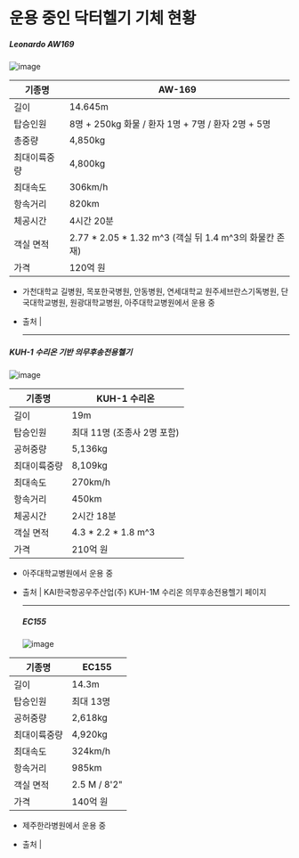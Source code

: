 # 운용 중인 닥터헬기 기체 현황

##### Leonardo AW169

![image](https://github.com/user-attachments/assets/b78a6302-95ed-4a3f-b908-ab674cab9e54)

|기종명|AW-169|
|---|---|
|길이|14.645m|
|탑승인원|8명 + 250kg 화물 / 환자 1명 + 7명 / 환자 2명 + 5명|
|총중량|4,850kg|
|최대이륙중량|4,800kg|
|최대속도|306km/h|
|항속거리|820km|
|체공시간|4시간 20분|
|객실 면적|2.77 * 2.05 * 1.32 m^3 (객실 뒤 1.4 m^3의 화물칸 존재)|
|가격| 120억 원|

- 가천대학교 길병원, 목포한국병원, 안동병원, 연세대학교 원주세브란스기독병원, 단국대학교병원, 원광대학교병원, 아주대학교병원에서 운용 중

* 출처 | 

  ---

##### KUH-1 수리온 기반 의무후송전용헬기

![image](https://github.com/user-attachments/assets/89f13fc6-060c-4c09-a8d0-ed2156e707dd)


|기종명|KUH-1 수리온|
|---|---|
|길이|19m|
|탑승인원|최대 11명 (조종사 2명 포함)|
|공허중량|5,136kg|
|최대이륙중량|8,109kg|
|최대속도|270km/h|
|항속거리|450km|
|체공시간|2시간 18분|
|객실 면적|4.3 * 2.2 * 1.8 m^3|
|가격|210억 원|

- 아주대학교병원에서 운용 중

* 출처 | KAI한국항공우주산업(주) KUH-1M 수리온 의무후송전용헬기 페이지

  ---

  ##### EC155

  ![image](https://github.com/user-attachments/assets/01d0b28b-5871-47f0-8ac9-f11be7edb777)


|기종명|EC155|
|---|---|
|길이|14.3m|
|탑승인원|최대 13명|
|공허중량|2,618kg|
|최대이륙중량|4,920kg|
|최대속도|324km/h|
|항속거리|985km|
|객실 면적|2.5 M / 8'2"|
|가격|140억 원|

- 제주한라병원에서 운용 중

* 출처 | 

